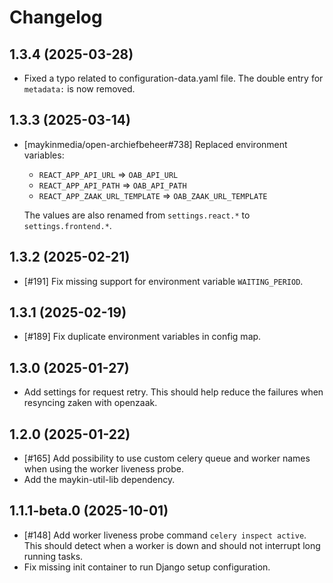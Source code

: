 # Changelog

## 1.3.4 (2025-03-28)

- Fixed a typo related to configuration-data.yaml file. The double entry for `metadata:` is now removed.

## 1.3.3 (2025-03-14)

- [maykinmedia/open-archiefbeheer#738] Replaced environment variables:

   - `REACT_APP_API_URL`  => `OAB_API_URL`
   - `REACT_APP_API_PATH` => `OAB_API_PATH`
   - `REACT_APP_ZAAK_URL_TEMPLATE` => `OAB_ZAAK_URL_TEMPLATE`

   The values are also renamed from `settings.react.*` to `settings.frontend.*`.

## 1.3.2 (2025-02-21)

- [#191] Fix missing support for environment variable `WAITING_PERIOD`.

## 1.3.1 (2025-02-19)

- [#189] Fix duplicate environment variables in config map.

## 1.3.0 (2025-01-27)

- Add settings for request retry. This should help reduce the failures when resyncing zaken with openzaak.

## 1.2.0 (2025-01-22)

- [#165] Add possibility to use custom celery queue and worker names when using the worker liveness probe.
- Add the maykin-util-lib dependency.


## 1.1.1-beta.0 (2025-10-01)

- [#148] Add worker liveness probe command `celery inspect active`. This should detect when a worker is down and should not interrupt long running tasks.
- Fix missing init container to run Django setup configuration.